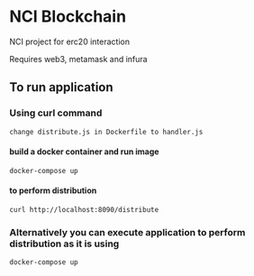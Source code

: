 # NCI Blockchain
NCI project for erc20 interaction

Requires web3, metamask and infura

## To run application

### Using curl command

```change distribute.js in Dockerfile to handler.js```

#### build a docker container and run image ###

```docker-compose up```

#### to perform distribution ###

```curl http://localhost:8090/distribute```

### Alternatively you can execute application to perform distribution as it is using

```docker-compose up```